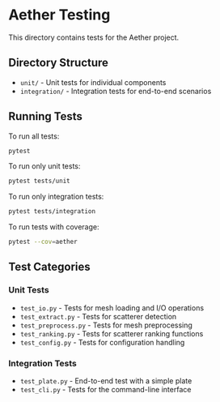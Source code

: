 # Aether Testing

This directory contains tests for the Aether project.

## Directory Structure

- `unit/` - Unit tests for individual components
- `integration/` - Integration tests for end-to-end scenarios

## Running Tests

To run all tests:

```bash
pytest
```

To run only unit tests:

```bash
pytest tests/unit
```

To run only integration tests:

```bash
pytest tests/integration
```

To run tests with coverage:

```bash
pytest --cov=aether
```

## Test Categories

### Unit Tests

- `test_io.py` - Tests for mesh loading and I/O operations
- `test_extract.py` - Tests for scatterer detection
- `test_preprocess.py` - Tests for mesh preprocessing
- `test_ranking.py` - Tests for scatterer ranking functions
- `test_config.py` - Tests for configuration handling

### Integration Tests

- `test_plate.py` - End-to-end test with a simple plate
- `test_cli.py` - Tests for the command-line interface
